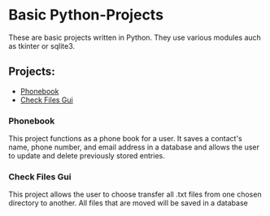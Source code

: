 # Basic Python-Projects
These are basic projects written in Python. They use various modules auch as tkinter or sqlite3.

## Projects:
* [Phonebook](https://github.com/JamesSanta/Python-Projects/tree/main/Phone%20book)
* [Check Files Gui](https://github.com/JamesSanta/Python-Projects/blob/main/file_transfer.py)

### Phonebook
This project functions as a phone book for a user. It saves a contact's name, phone number, and email address in a database and allows the user to update and delete previously stored entries.

### Check Files Gui
This project allows the user to choose transfer all .txt files from one chosen directory to another.
All files that are moved will be saved in a database
